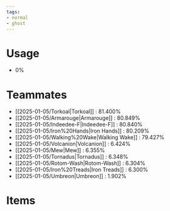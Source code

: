 ```yaml
---
tags:
- normal
- ghost
---
```

# Usage
- 0%
# Teammates
- [[2025-01-05/Torkoal|Torkoal]] : 81.400%
- [[2025-01-05/Armarouge|Armarouge]] : 80.849%
- [[2025-01-05/Indeedee-F|Indeedee-F]] : 80.840%
- [[2025-01-05/Iron%20Hands|Iron Hands]] : 80.209%
- [[2025-01-05/Walking%20Wake|Walking Wake]] : 79.427%
- [[2025-01-05/Volcanion|Volcanion]] : 6.424%
- [[2025-01-05/Mew|Mew]] : 6.355%
- [[2025-01-05/Tornadus|Tornadus]] : 6.348%
- [[2025-01-05/Rotom-Wash|Rotom-Wash]] : 6.304%
- [[2025-01-05/Iron%20Treads|Iron Treads]] : 6.300%
- [[2025-01-05/Umbreon|Umbreon]] : 1.902%
# Items